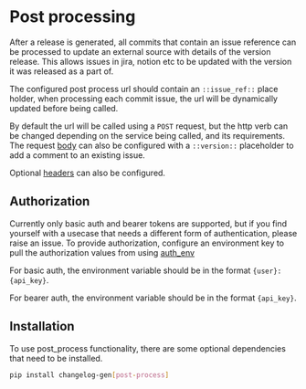 # Post processing

After a release is generated, all commits that contain an issue reference can
be processed to update an external source with details of the version release.
This allows issues in jira, notion etc to be updated with the version it was
released as a part of.

The configured post process url should contain an `::issue_ref::` place holder,
when processing each commit issue, the url will be dynamically updated before
being called.

By default the url will be called using a `POST` request, but the http verb can
be changed depending on the service being called, and its requirements. The
request
[body](https://nrwldev.github.io/changelog-gen/configuration/#post_processbody) can
also be configured with a `::version::` placeholder to add a comment to an
existing issue.

Optional
[headers](https://nrwldev.github.io/changelog-gen/configuration/#post_processheaders)
can also be configured.

## Authorization

Currently only basic auth and bearer tokens are supported, but if you find
yourself with a usecase that needs a different form of authentication, please
raise an issue. To provide authorization, configure an environment key to pull
the authorization values from using
[auth_env](https://nrwldev.github.io/changelog-gen/configuration/#post_processauth_env)

For basic auth, the environment variable should be in the format
`{user}:{api_key}`.

For bearer auth, the environment variable should be in the format `{api_key}`.

## Installation

To use post_process functionality, there are some optional dependencies that
need to be installed.

```sh
pip install changelog-gen[post-process]
```
